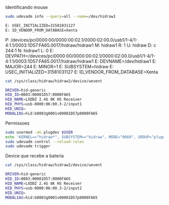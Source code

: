 Identificando mouse

```sh
sudo udevadm info --query=all --name=/dev/hidraw1
```

```bash
E: USEC_INITIALIZED=31581031127
E: ID_VENDOR_FROM_DATABASE=Xenta
```

P: /devices/pci0000:00/0000:00:02.1/0000:02:00.0/usb1/1-4/1-4:1.1/0003:1D57:FA65.0017/hidraw/hidraw1
M: hidraw1
R: 1
U: hidraw
D: c 244:1
N: hidraw1
L: 0
E: DEVPATH=/devices/pci0000:00/0000:00:02.1/0000:02:00.0/usb1/1-4/1-4:1.1/0003:1D57:FA65.0017/hidraw/hidraw1
E: DEVNAME=/dev/hidraw1
E: MAJOR=244
E: MINOR=1
E: SUBSYSTEM=hidraw
E: USEC_INITIALIZED=31581031127
E: ID_VENDOR_FROM_DATABASE=Xenta

```sh
cat /sys/class/hidraw/hidraw2/device/uevent
```

```bash
DRIVER=hid-generic
HID_ID=0003:00001D57:0000FA65
HID_NAME=LXDDZ 2.4G 8K HS Receiver 
HID_PHYS=usb-0000:06:00.3-2/input1
HID_UNIQ=
MODALIAS=hid:b0003g0001v00001D57p0000FA65
```

Permissoes
```sh
sudo usermod -aG plugdev $USER
echo 'KERNEL=="hidraw*", SUBSYSTEM=="hidraw", MODE="0660", GROUP="plugdev"' | sudo tee /etc/udev/rules.d/99-hidraw-permissions.rules
sudo udevadm control --reload-rules
sudo udevadm trigger
``` 

Device que recebe a bateria
```sh
cat /sys/class/hidraw/hidraw2/device/uevent 

DRIVER=hid-generic
HID_ID=0003:00001D57:0000FA65
HID_NAME=LXDDZ 2.4G 8K HS Receiver 
HID_PHYS=usb-0000:06:00.3-2/input2
HID_UNIQ=
MODALIAS=hid:b0003g0001v00001D57p0000FA65
```